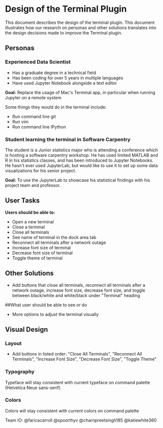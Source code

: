 # Design of the Terminal Plugin

This document describes the design of the terminal plugin. This document illustrates how our research on personas and other
solutions translates into the design decisions made to improve the Terminal plugin.

## Personas

### Experienced Data Scientist

* Has a graduate degree in a technical field
* Has been coding for over 5 years in multiple languages
* Have used Jupyter Notebook alongside a text editor

**Goal:** Replace the usage of Mac's Terminal app, in particular when running Jupyter on a remote system

Some things they would do in the terminal include:
* Run command line git
* Run vim
* Run command line IPython

### Student learning the terminal in Software Carpentry

The student is a Junior statistics major who is attending a conference which is hosting a software carpentry workshop. He has used
limited MATLAB and R in his statistics classes, and has been introduced to Jupyter Notebooks. He hasn't ever used JupyterLab,
but would like to use it to set up some data visualizations for his senior project.

**Goal:** To use the JupyterLab to showcase his statistical findings with his project team and professor.

## User Tasks

**Users should be able to:**

* Open a new terminal
* Close a terminal
* Close all terminals
* See name of terminal in the dock area tab
* Reconnect all terminals after a network outage
* Increase font size of terminal
* Decrease font size of terminal
* Toggle theme of terminal

## Other Solutions

* Add buttons that close all terminals, reconnect all terminals after a network outage, increase font size, decrease font size,
and toggle between black/white and white/black under "Terminal" heading

##What user should be able to see or do

* More options to adjust the terminal visually

## Visual Design

### Layout

* Add buttons in listed order: "Close All Terminals", "Reconnect All Terminals", "Increase Font Size", "Decrease Font Size",
"Toggle Theme"

### Typography

Typeface will stay consistent with current typeface on command palette (Helvetica Neue sans-serif)

### Colors

Colors will stay consistent with current colors on command palette

Team IO: @faricacarroll @spoorthyv @charnpreetsingh185 @katiewhite360

